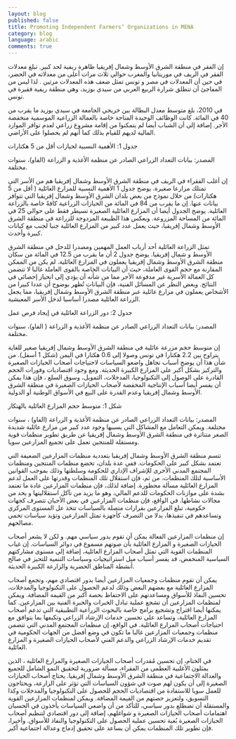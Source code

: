 ```yaml
---
layout: blog
published: false
title: Promoting Independent Farmers’ Organizations in MENA
category: blog
language: arabic
comments: true
---
```


إن الفقر في منطقة الشرق الأوسط وشمال إفريقيا  ظاهرة ريفية  لحد كبير.  تبلغ معدلات  الفقر في الريف في موريتانيا        والمغرب حوالي ثلاث مرات أعلى من معدلاته  في الحضر، في حين أن المعدلات  في مصر و تونس تمثل ضعف هذه المعدلات مرتين . لذا ليس من المفاجئ أن تنطلق شرارة الربيع العربي من سيدي بوزيد، وهي منطقة ريفية فقيرة في تونس. 


في 2010، بلغ متوسط معدل البطالة بين خريجي الجامعة في سيدي بوزيد ما يقرب من 40 في المائة. كانت  الوظائف الوحيدة المتاحة خاصة بالعمالة الزراعية الموسمية منخفضة الأجر.  إضافة  إلى أن الشباب أيضا  لم يتمكنوا من إقامة مشروع  زراعي لعدم توافر الموارد المالية لديهم للقيام بذلك كما أنهم لم يحصلوا على الأراضي. 
 
  جدول 1: الأهمية النسبية لحيازات أقل من 5  هكتارات 

 المصدر:  بيانات التعداد الزراعي الصادر عن منظمة الأغذية و الزراعة (الفاو)، سنوات مختلفة.

إن أغلب الفقراء في الريف في منطقة الشرق الأوسط وشمال إفريقيا هم من الأسر التي تمتلك مزارعا صغيرة.  يوضح جدول 1 الأهمية النسبية  للمزارع  العائلية ( أقل من 5 هكتارات) من خلال نموذج من بعض بلدان الشرق الأوسط وشمال إفريقيا التي تتوافر بيانات عنها. إن ما يقرب من 84 في المائة من الحيازات الزراعية كافةً خاصة بالزراعة العائلية. يوضح الجدول أيضا أن المزارع العائلية الصغيرة تسيطر فقط على حوالي 25 في المائة  من المساحة المزروعة.  ويعكس هذا الطبيعة المزدوجة للزراعة في منطقة الشرق الأوسط وشمال إفريقيا، حيث يعمل عدد كبير من المزارع العائلية جنبا لجنب مع كيانات كبيرة       وأحدث.

تمثل الزراعة العائلية أحد أرباب العمل المهمين ومصدرا للدخل في منطقة الشرق الأوسط و شمال إفريقيا. يوضح جدول 2 أن  ما يقرب من 12.5 في المائة من سكان منطقة الشرق الأوسط وشمال إفريقيا يعملون في المزارع العائلية.  لم يكن من الممكن  المقارنة مع حجم القوى العاملة، حيث أن البيانات الخاصة بالقوى العاملة غالبا لا تتضمن كل العمالة الأسرية  غير مدفوعة الأجر مما من شأنه  أن يؤدي إلى انحياز إحصائي في النتائج. وبغض النظر عن المسائل الفنية، فإن البيانات تُظهر بوضوح أن عددا كبيرا من الأشخاص يعملون في مزارع عائلية عبر منطقة الشرق الأوسط وشمال إفريقيا، مما يجعل الزراعة العائلية  مصدرا أساسيا  لدخل الأسر المعيشية.

جدول 2:  دور الزراعة العائلية في إيجاد فرص عمل  

 المصدر:  بيانات التعداد الزراعي الصادر عن منظمة الأغذية و الزراعة ( الفاو)، سنوات مختلفة.


إن متوسط حجم مزرعة عائلية في منطقة الشرق الأوسط وشمال إفريقيا صغير للغاية يتراوح بين 2.2 هكتارا في تونس وصولا إلى 0.6  هكتارا في اليمن (شكل 1 أسفل).  من شأن هذا أن يوضح  أسباب تجاهل واضعو السياسات لاحتياجات أصحاب الحيازات الصغيرة والتركيز بشكل أكبر على المزارع الكبيرة الحديثة. ومع وجود  اقتصاديات وفورات الحجم  القادرة على الوصول إلى التكنولوجيا، المدخلات، التمويل، وسوق السلع ، فإن هذا يمكن أن يفسر أيضا أسباب الإنتاجية المخفضة لأصحاب الحيازات الصغيرة في منطقة الشرق الأوسط وشمال إفريقيا وعدم القدرة على البيع في الأسواق الوطنية أو الدولية.

شكل 1: متوسط حجم المزارع العائلية بالهتكار
 
 المصدر: بيانات التعداد الزراعي الصادر عن منظمة الأغذية و الزراعة (الفاو) ، سنوات مختلفة.
ويمكن التعامل مع المشاكل التي يسببها وجود عدد كبير من مزارع عائلية شديدة الصغر متناثرة في منطقة الشرق الأوسط      وشمال إفريقيا عن طريق تطوير منظمات قوية ومستقلة للمنتجين تعمل على تجميع المزارعين سويا. 

تتسم منطقة الشرق الأوسط وشمال إفريقيا بتعددية منظمات المزارعين الضعيفة التي تعتمد بشكل كبير على الحكومات.      ففي عدة بلدان، تخضع منظمات المنتجين ومنظمات المجتمع المدني الأخرى للإشراف الإداري للحكومة وسلطتها وذلك بموجب القوانين الأساسية لتلك المنظمات.  من ثم، فإن استقلال تلك المنظمات وقدرتها على العمل لدعم المزارع العائلية مسألة محظورة.  إضافة لذلك، فإن منظمات المزارعين عادة ما تعتمد بشدة على موازنات الحكومات للدعم المالي، وهو ما يزيد من  تآكل استقلاليتها و يحد من مجالات نشاطها.  في الواقع،  فإن منظمات المزارعين في بعض الأحيان تتصرف كجهات   حكومية، تبلغ المزارعين بقرارات متصلة بالسياسات تتخذ عل المستوى المركزي وتساعدهم في تنفيذها، بدلا من التصرف كأجهزة  تمثل المزارعين وتؤيد سياسات تحمي مصالحهم.

إن منظمات المزارعين الفعالة يمكن أن تقوم بدور سياسي مهم. و لكن لا يشعر أصحاب الحيازات الصغيرة و المزارع العائلية بأن صوتهم مسموع في دوائر السياسات. إن غياب المنظمات القوية التي تمثل أصحاب المزارع العائلية، إضافة إلى مستوى مشاركتهم السياسية المنخفض، قد يفسر أسباب ميل استراتيجيات وسياسات التنمية للتحيز في صالح أنشطة المناطق الحضرية والزارعة الكبيرة الحديثة.

يمكن أن تقوم منظمات وجمعيات المزارعين أيضا بدور اقتصادي مهم، وتجمع أصحاب المزارع العائلية مع بعضهم البعض وذلك لدعم الحصول على التكنولوجيا والمدخلات، تحسين النفاذ للأسواق ومساعدتهم على الاحتفاظ بحصة أكبر من القيمة المضافة. ويمكن لمنظمات المزارعين أن تشجع عملية تبادل الخبرات والخبرة الفنية بين المزارعين. كما يمكنها أيضا اقتراح وتشجيع برامج خاصة بالبحوث الزراعية التطبيقية التي تدعم أصحاب المزارع العائلية، وتساعد على تحسين خدمات الإرشاد الزراعي وتكيفها بما يتوافق مع احتياجات أصحاب المزارع العائلية. في الواقع، إن منظمات المجتمع المدني التي تتضمن منظمات وجمعيات المزارعين غالبا ما تكون في وضع أفضل من الجهات الحكومية  في تقديم خدمات الإرشاد الزراعي        والدعم الفني لأصحاب الحيازات الصغيرة و المزارع العائلية. 

في الختام، إن تحسين مُقدرات أصحاب الحيازات الصغيرة والمزارع العائلية ، الذين يمثلون الأغلبية العظمى من الفقراء، مسألة ضرورية لتحقيق النمو الشامل للجميع والعدالة الاجتماعية في منطقة الشرق الأوسط وشمال إفريقيا. يحتاج أصحاب الحيازات الصغيرة إلى أن يكون لهم صوت في شؤون السياسات التي تؤثر على الزارعة، ويحتاجون للعمل سويا للاستفادة من اقتصاديات الحجم  للحصول على التكنولوجيا والمدخلات وكذا التسويق، ولتعزيز حصتهم من القيمة المضافة. ويمكن لمنظمات المزارعين القوية والمستقلة أن تضطلع بدور سياسي، للتأكد من أن واضعي السياسات يأخذون في الحسبان اهتمامات أصحاب الحيازات الصغيرة و شواغلهم، إضافة إلى دور اقتصادي لتنظيم أصحاب الحيازات الصغيرة  بُغية تحسين عملية الحصول على التكنولوجيا والنفاذ للأسواق. وأخيرا، فإن تطوير تلك المنظمات يمكن أن يساعد على تحقيق إدماج وعدالة اجتماعية أكبر.   
